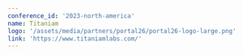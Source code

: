 ```yaml
---
conference_id: '2023-north-america'
name: Titaniam
logo: '/assets/media/partners/portal26/portal26-logo-large.png'
link: 'https://www.titaniamlabs.com/'
---
```

